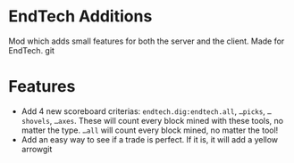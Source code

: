 # EndTech Additions

Mod which adds small features for both the server and the client. Made for EndTech.
git
# Features
- Add 4 new scoreboard criterias: `endtech.dig:endtech.all`, `…picks`, `…shovels`, `…axes`. 
These will count every block mined with these tools, no matter the type. `…all` will count every block mined, no matter the tool!
- Add an easy way to see if a trade is perfect. If it is, it will add a yellow arrowgit